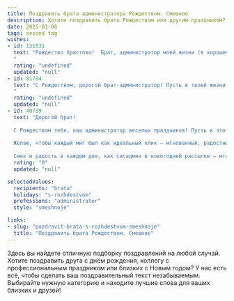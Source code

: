 ```yaml
---
title: Поздравить брата администратора Рождеством. Смешное
description: Хотите поздравить брата Рождеством или другим праздником? Наш ИИ создаст незабываемое поздравление, а вы обязательно выделитесь среди других.  
date: 2025-01-06
tags: second tag
wishes:
- id: 131531
  text: "Рождество Христово!  Брат, администратор моей жизни (в хорошем смысле, конечно!), поздравляю!  Пусть в твоей \"административной\" деятельности в этом году будет поменьше багов, а бонусов — как снега зимой!  Желаю тебе волшебных праздников, горы подарков и чтобы все твои планы успешно \"запустились\" в Новом году!  С Рождеством!
  "
  rating: "undefined"
  updated: "null"
- id: 81794
  text: "С Рождеством, дорогой брат-администратор! Пусть в твоей жизни будет как можно больше \"пользователей\", а \"ошибок\" - как можно меньше, желательно, только в новогоднем салате!  😜
  "
  rating: "undefined"
  updated: "null"
- id: 40739
  text: "Дорогой брат!
  
  С Рождеством тебя, наш администратор веселых праздников! Пусть в этот светлый день все вирусы недоразумений покинут ваш компьютер, а в жизни установится только удачный софт! Пусть напоминания о работе не отвлекают от вас, ведь сегодня все задачи по настройке радости уже выполнены!
  
  Желаю, чтобы каждый миг был как идеальный клик – мгновенный, радостный и без зависаний. Пусть святые силы переполнит твою внутреннюю базу данных счастья, и обновления происходят только к лучшему!
  
  Смех и радость в каждом дне, как сисадмин в новогодней рассылке – мгновенно и без отказов! С Рождеством, брат!"
  rating: "0"
  updated: "null"

selectedValues:
  recipients: "brata"
  holidays: "s-rozhdestvom"
  professions: "administrator"
  style: "smeshnoje"

links:
- slug: "pozdravit-brata-s-rozhdestvom-smeshnoje"
  title: "Поздравить брата Рождеством. Смешное"
---
```


Здесь вы найдете отличную подборку поздравлений на любой случай. 
Хотите поздравить друга с днём рождения, коллегу с профессиональным праздником или близких с Новым годом? У нас есть всё, чтобы сделать ваш поздравительный текст незабываемым. Выбирайте нужную категорию и находите лучшие слова для ваших близких и друзей!
